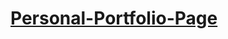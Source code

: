 
<h1><a href='https://dokim1234.github.io/Personal-Portfolio-Page/'>Personal-Portfolio-Page</a></h1>

